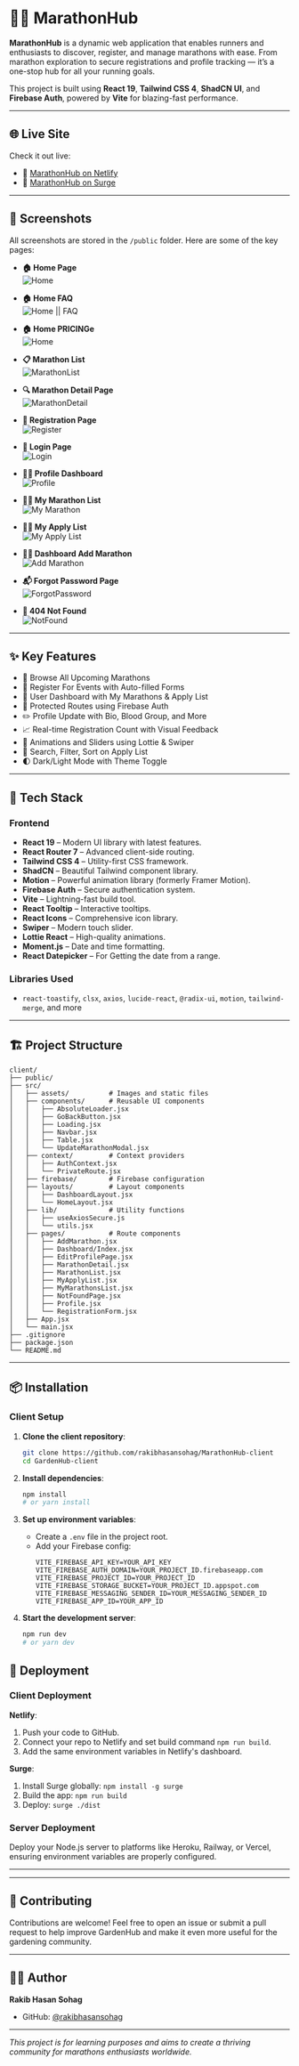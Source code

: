 # 🏃‍♂️ MarathonHub

**MarathonHub** is a dynamic web application that enables runners and enthusiasts to discover, register, and manage marathons with ease. From marathon exploration to secure registrations and profile tracking — it’s a one-stop hub for all your running goals.

This project is built using **React 19**, **Tailwind CSS 4**, **ShadCN UI**, and **Firebase Auth**, powered by **Vite** for blazing-fast performance.

---

## 🌐 Live Site

Check it out live:

- 🔗 [MarathonHub on Netlify]( https://marathon-managment-by-rakib.netlify.app/)
- 🔗 [MarathonHub on Surge](marathon-managment-by-rakib.surgh.sh/)

---

## 📸 Screenshots

All screenshots are stored in the `/public` folder. Here are some of the key pages:

- **🏠 Home Page**  
  ![Home](/public/home_hero.png)

- **🏠 Home FAQ**  
  ![Home || FAQ](/public/home_faq.png)

- **🏠 Home PRICINGe**  
  ![Home](/public/home_pricing.png)

- **📋 Marathon List**  
  ![MarathonList](/public/marathons.png)

- **🔍 Marathon Detail Page**  
  ![MarathonDetail](/public/marathon_details.png)

- **🧾 Registration Page**  
  ![Register](/public/register.png)

- **🧾 Login Page**  
  ![Login](/public/login.png)

- **🧑‍💼 Profile Dashboard**  
  ![Profile](/public/profile_page.png)

- **🧑‍💼 My Marathon List**  
  ![My Marathon ](/public/dashboard_my_marathons.png)

- **🧑‍💼 My Apply List**  
  ![My Apply List](/public/dashboard_my_apply_list.png)

- **🧑‍💼 Dashboard Add Marathon**  
  ![Add Marathon](/public/dashboard_add_marathon.png)

- **📬 Forgot Password Page**  
  ![ForgotPassword](/public/forgotpassword.png)

- **🚫 404 Not Found**  
  ![NotFound](/public/notfound.png)


---

## ✨ Key Features

- 🏃 Browse All Upcoming Marathons
- 📅 Register For Events with Auto-filled Forms
- 👤 User Dashboard with My Marathons & Apply List
- 🔐 Protected Routes using Firebase Auth
- ✏️ Profile Update with Bio, Blood Group, and More
- 📈 Real-time Registration Count with Visual Feedback
- 🎉 Animations and Sliders using Lottie & Swiper
- 🔎 Search, Filter, Sort on Apply List
- 🌓 Dark/Light Mode with Theme Toggle

---

## 🧩 Tech Stack

### Frontend
* **React 19** – Modern UI library with latest features.
* **React Router 7** – Advanced client-side routing.
* **Tailwind CSS 4** – Utility-first CSS framework.
* **ShadCN** – Beautiful Tailwind component library.
* **Motion** – Powerful animation library (formerly Framer Motion).
* **Firebase Auth** – Secure authentication system.
* **Vite** – Lightning-fast build tool.
* **React Tooltip** – Interactive tooltips.
* **React Icons** – Comprehensive icon library.
* **Swiper** – Modern touch slider.
* **Lottie React** – High-quality animations.
* **Moment.js** – Date and time formatting.
* **React Datepicker** – For Getting the date from a range.

### Libraries Used
- `react-toastify`, `clsx`, `axios`, `lucide-react`, `@radix-ui`, `motion`, `tailwind-merge`, and more

---

## 🏗️ Project Structure 
```
client/
├── public/  
├── src/
│   ├── assets/          # Images and static files
│   ├── components/      # Reusable UI components
│   │   ├── AbsoluteLoader.jsx
│   │   ├── GoBackButton.jsx
│   │   ├── Loading.jsx
│   │   ├── Navbar.jsx
│   │   ├── Table.jsx
│   │   └── UpdateMarathonModal.jsx
│   ├── context/         # Context providers
│   │   ├── AuthContext.jsx
│   │   └── PrivateRoute.jsx
│   ├── firebase/        # Firebase configuration
│   ├── layouts/         # Layout components
│   │   ├── DashboardLayout.jsx
│   │   └── HomeLayout.jsx
│   ├── lib/             # Utility functions
│   │   ├── useAxiosSecure.js
│   │   └── utils.jsx
│   ├── pages/           # Route components
│   │   ├── AddMarathon.jsx
│   │   ├── Dashboard/Index.jsx
│   │   ├── EditProfilePage.jsx
│   │   ├── MarathonDetail.jsx
│   │   ├── MarathonList.jsx
│   │   ├── MyApplyList.jsx
│   │   ├── MyMarathonsList.jsx
│   │   ├── NotFoundPage.jsx
│   │   ├── Profile.jsx
│   │   └── RegistrationForm.jsx
│   ├── App.jsx
│   └── main.jsx
├── .gitignore
├── package.json
└── README.md
```

---

## 📦 Installation

### Client Setup

1. **Clone the client repository**:
   ```bash
   git clone https://github.com/rakibhasansohag/MarathonHub-client
   cd GardenHub-client
   ```

2. **Install dependencies**:
   ```bash
   npm install
   # or yarn install
   ```

3. **Set up environment variables**:
   * Create a `.env` file in the project root.
   * Add your Firebase config:
     ```env
     VITE_FIREBASE_API_KEY=YOUR_API_KEY
     VITE_FIREBASE_AUTH_DOMAIN=YOUR_PROJECT_ID.firebaseapp.com
     VITE_FIREBASE_PROJECT_ID=YOUR_PROJECT_ID
     VITE_FIREBASE_STORAGE_BUCKET=YOUR_PROJECT_ID.appspot.com
     VITE_FIREBASE_MESSAGING_SENDER_ID=YOUR_MESSAGING_SENDER_ID
     VITE_FIREBASE_APP_ID=YOUR_APP_ID
     ```

4. **Start the development server**:
   ```bash
   npm run dev
   # or yarn dev
   ```

## 🚀 Deployment

### Client Deployment

**Netlify**:
1. Push your code to GitHub.
2. Connect your repo to Netlify and set build command `npm run build`.
3. Add the same environment variables in Netlify's dashboard.

**Surge**:
1. Install Surge globally: `npm install -g surge`
2. Build the app: `npm run build`
3. Deploy: `surge ./dist`

### Server Deployment
Deploy your Node.js server to platforms like Heroku, Railway, or Vercel, ensuring environment variables are properly configured.

---

---

## 🤝 Contributing

Contributions are welcome! Feel free to open an issue or submit a pull request to help improve GardenHub and make it even more useful for the gardening community.

---

## 👨‍💻 Author

**Rakib Hasan Sohag**
- GitHub: [@rakibhasansohag](https://github.com/rakibhasansohag)

---

*This project is for learning purposes and aims to create a thriving community for marathons enthusiasts worldwide.*
